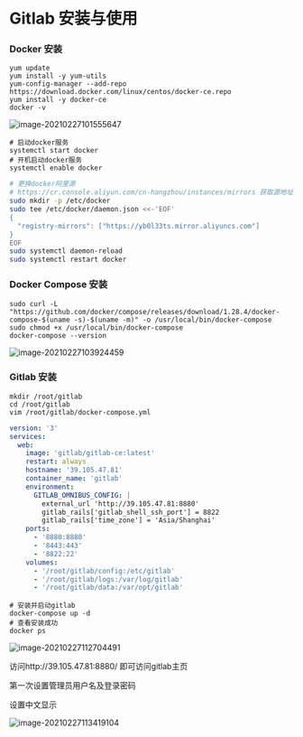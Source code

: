 # Gitlab 安装与使用

### Docker 安装

```shell
yum update
yum install -y yum-utils
yum-config-manager --add-repo https://download.docker.com/linux/centos/docker-ce.repo
yum install -y docker-ce
docker -v 
```

<img src="D:\file\md_file\guopop.github.io\images\image-20210227101555647.png" alt="image-20210227101555647"  />

```shell
# 启动docker服务
systemctl start docker
# 开机启动docker服务
systemctl enable docker
```

```sh
# 更换docker阿里源
# https://cr.console.aliyun.com/cn-hangzhou/instances/mirrors 获取源地址
sudo mkdir -p /etc/docker
sudo tee /etc/docker/daemon.json <<-'EOF'
{
  "registry-mirrors": ["https://yb0l33ts.mirror.aliyuncs.com"]
}
EOF
sudo systemctl daemon-reload
sudo systemctl restart docker
```



### Docker Compose 安装

```shell
sudo curl -L "https://github.com/docker/compose/releases/download/1.28.4/docker-compose-$(uname -s)-$(uname -m)" -o /usr/local/bin/docker-compose
sudo chmod +x /usr/local/bin/docker-compose
docker-compose --version
```

<img src="D:\file\md_file\guopop.github.io\images\image-20210227103924459.png" alt="image-20210227103924459"  />

### Gitlab 安装

```shell
mkdir /root/gitlab 
cd /root/gitlab
vim /root/gitlab/docker-compose.yml
```

```yaml
version: '3' 
services: 
  web: 
    image: 'gitlab/gitlab-ce:latest'
    restart: always 
    hostname: '39.105.47.81' 
    container_name: 'gitlab' 
    environment: 
      GITLAB_OMNIBUS_CONFIG: | 
        external_url 'http://39.105.47.81:8880' 
        gitlab_rails['gitlab_shell_ssh_port'] = 8822 
        gitlab_rails['time_zone'] = 'Asia/Shanghai' 
    ports: 
      - '8880:8880' 
      - '8443:443' 
      - '8822:22' 
    volumes: 
      - '/root/gitlab/config:/etc/gitlab' 
      - '/root/gitlab/logs:/var/log/gitlab' 
      - '/root/gitlab/data:/var/opt/gitlab'
```

```shell
# 安装并启动gitlab
docker-compose up -d
# 查看安装成功
docker ps
```

![image-20210227112704491](D:\file\md_file\guopop.github.io\images\image-20210227112704491.png)

访问http://39.105.47.81:8880/ 即可访问gitlab主页

第一次设置管理员用户名及登录密码

设置中文显示

![image-20210227113419104](D:\file\md_file\guopop.github.io\images\image-20210227113419104.png)